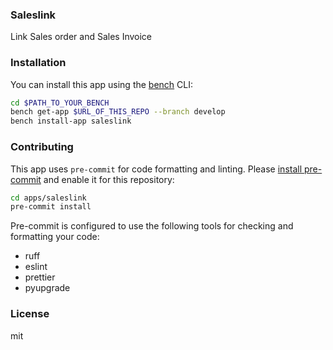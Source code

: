 ### Saleslink

Link Sales order and Sales Invoice

### Installation

You can install this app using the [bench](https://github.com/frappe/bench) CLI:

```bash
cd $PATH_TO_YOUR_BENCH
bench get-app $URL_OF_THIS_REPO --branch develop
bench install-app saleslink
```

### Contributing

This app uses `pre-commit` for code formatting and linting. Please [install pre-commit](https://pre-commit.com/#installation) and enable it for this repository:

```bash
cd apps/saleslink
pre-commit install
```

Pre-commit is configured to use the following tools for checking and formatting your code:

- ruff
- eslint
- prettier
- pyupgrade

### License

mit
